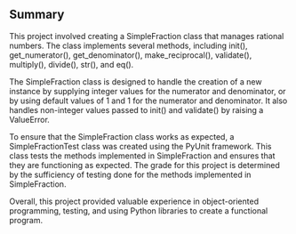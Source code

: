## Summary
This project involved creating a SimpleFraction class that manages rational numbers. The class implements several methods, including init(), get_numerator(), get_denominator(), make_reciprocal(), validate(), multiply(), divide(), str(), and eq().

The SimpleFraction class is designed to handle the creation of a new instance by supplying integer values for the numerator and denominator, or by using default values of 1 and 1 for the numerator and denominator. It also handles non-integer values passed to init() and validate() by raising a ValueError.

To ensure that the SimpleFraction class works as expected, a SimpleFractionTest class was created using the PyUnit framework. This class tests the methods implemented in SimpleFraction and ensures that they are functioning as expected. The grade for this project is determined by the sufficiency of testing done for the methods implemented in SimpleFraction.

Overall, this project provided valuable experience in object-oriented programming, testing, and using Python libraries to create a functional program.
